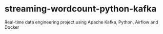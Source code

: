 # streaming-wordcount-python-kafka
Real-time data engineering project using Apache Kafka, Python, Airflow and Docker
